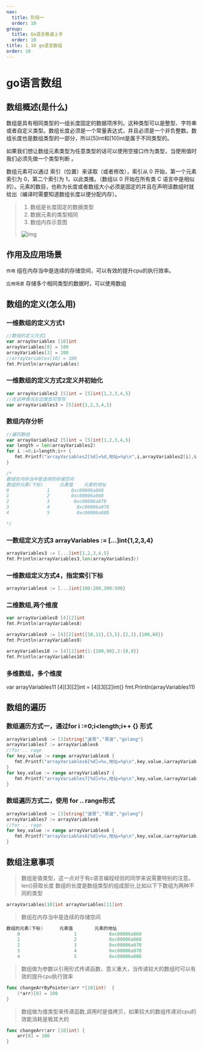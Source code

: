 ```yaml
---
nav:
  title: 阶段一
  order: 10
group:
  title: Go语言极速上手
  order: 10
title: 1.10 go语言数组
order: 10
---
```


# go语言数组

## 数组概述(是什么)

数组是具有相同类型的一组长度固定的数据项序列。这种类型可以是整型、字符串或者自定义类型。数组长度必须是一个常量表达式，并且必须是一个非负整数。数组长度也是数组类型的一部分，所以[5]int和[10]int是属于不同类型的。

如果我们想让数组元素类型为任意类型的话可以使用空接口作为类型，当使用值时我们必须先做一个类型判断 。

数组元素可以通过 索引（位置）来读取（或者修改），索引从 0 开始，第一个元素索引为 0，第二个索引为 1，以此类推。（数组以 0 开始在所有类 C 语言中是相似的）。元素的数目，也称为长度或者数组大小必须是固定的并且在声明该数组时就给出（编译时需要知道数组长度以便分配内存）。

> 1. 数组是长度固定的数据类型
> 2. 数据元素的类型相同
> 3. 数组内存示意图
>
> ![img](https://wsk-mweb.oss-cn-hangzhou.aliyuncs.com/ipic/2021-07-02-021233.png)

## 作用及应用场景

`作用`
组在内存当中是连续的存储空间，可以有效的提升cpu的执行效率。

`应用场景`
存储多个相同类型的数据时，可以使用数组

## 数组的定义(怎么用)

### 一维数组的定义方式1

```go
//数组的定义方式1
var arrayVariables [10]int
arrayVariables[0] = 100
arrayVariables[3] = 200
//arrayVariables[10] = 100
fmt.Println(arrayVariables)
```

### 一维数组的定义方式2定义并初始化

```go
var arrayVariables2 [5]int = [5]int{1,2,3,4,5}
//在这种情况左边类型可简写
var arrayVariables3 = [5]int{1,2,3,4,5}
```

### 数组内存分析

```go
//遍历数组
var arrayVariables2 [5]int = [5]int{1,2,3,4,5}
var length = len(arrayVariables2)
for i :=0;i<length;i++ {
   fmt.Printf("arrayVariables2[%d]=%d,地址=%p\n",i,arrayVariables2[i],&arrayVariables2[i])
}

/*
数组在内存当中是连续的存储空间
数组的元素(下标)      元素值    元素的地址
0              1        0xc00006a060
1              2        0xc00006a068
2              3         0xc00006a070
3              4          0xc00006a078
4              5          0xc00006a080

*/
```

### 一数组定义方式3 arrayVariables := […]int{1,2,3,4}

```go
arrayVariables3 := [...]int{1,2,3,4,5}
fmt.Println(arrayVariables3,len(arrayVariables3))
```

### 一维数组定义方式4，指定索引下标

```go
arrayVariables4 := [...]int{100:200,300:500}
```

### 二维数组,两个维度

```go
var arrayVariables8 [4][2]int
fmt.Println(arrayVariables8)

arrayVariables9 := [4][2]int{{10,11},{3,5},{2,3},{100,88}}
fmt.Println(arrayVariables9)

arrayVariables10 := [4][2]int{1:{100,90},2:{8,9}}
fmt.Println(arrayVariables10)
```

### 多维数组，多个维度

var arrayVariables11 [4][3][2]int = [4][3][2]int{}
fmt.Println(arrayVariables11)

## 数组的遍历

### 数组遍历方式一，通过for i :=0;i<length;i++ {} 形式

```go
arrayVariables6 := [3]string{"波哥","哥波","golang"}
arrayVariables7 := arrayVariables6
//for .. rage
for key,value := range arrayVariables6 {
   fmt.Printf("arrayVariables6[%d]=%v,地址=%p\n",key,value,&arrayVariables6[key])
}
for key,value := range arrayVariables7 {
   fmt.Printf("arrayVariables7[%d]=%v,地址=%p\n",key,value,&arrayVariables6[key])
}
```

### 数组遍历方式二，使用 for .. range形式

```go
arrayVariables6 := [3]string{"波哥","哥波","golang"}
arrayVariables7 := arrayVariables6
//for .. rage
for key,value := range arrayVariables6 {
   fmt.Printf("arrayVariables6[%d]=%v,地址=%p\n",key,value,&arrayVariables6[key])
}
```

## 数组注意事项

> 数组是值类型，这一点对于有c语言编程经验的同学来说需要特别的注意。
> len()获取长度
> 数组的长度是数组类型的组成部分,比如以下下数组为两种不同的类型

```go
arrayVariables[10]int arrayVariables[11]int 
```

> 数组在内存当中是连续的存储空间

```go
数组的元素(下标)      元素值        元素的地址
    0                    1            0xc00006a060
    1                    2            0xc00006a068
    2                    3            0xc00006a070
    3                    4            0xc00006a078
    4                    5            0xc00006a080
```

> 数组做为参数以引用形式传递函数，意义重大，当传递较大的数组时可以有效的提升cpu执行效率

```go
func changeArrByPointer(arr *[10]int)  {
    (*arr)[0] = 100
}
```

> 数组做为值类型来传递函数,调用时是值拷贝，如果较大的数组传递对cpu的效能消耗是极其大的

```go
func changeArr(arr [10]int) {
    arr[0] = 100
} 
```

